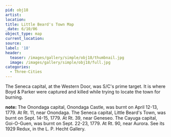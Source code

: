 ```yaml
---
pid: obj18
artist:
location:
title: Little Beard's Town Map
_date: 6/10/06
object_type: map
current_location:
source:
label: '18'
header:
  teaser: /images/gallery/simple/obj18/thumbnail.jpg
  image: /images/gallery/simple/obj18/full.jpg
categories:
  - Three-Cities
---
```

The Seneca capital, at the Western Door, was S/C's prime target. It is where Boyd & Parker were captured and killed while trying to locate the town for burning.

**note:**
The Onondaga capital, Onondaga Castle, was burnt on April 12-13, 1779. At Rt. 11, near Onondaga. The Seneca capital, Little Beard's Town, was burnt on Sept. 14-15, 1779. At Rt. 39, near Geneseo. The Cayuga capital, Goi-O-Guen, was burnt on Sept. 22-23, 1779. At Rt. 90, near Aurora. See its 1929 Redux, in the L. P. Hecht Gallery.
